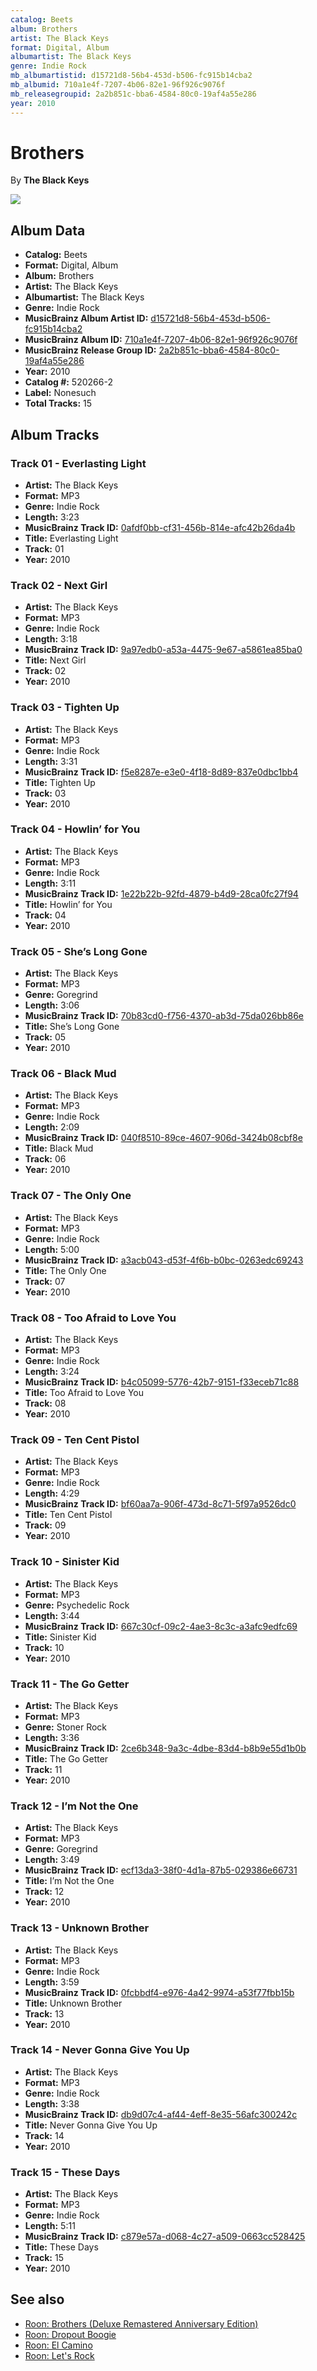 ```yaml
---
catalog: Beets
album: Brothers
artist: The Black Keys
format: Digital, Album
albumartist: The Black Keys
genre: Indie Rock
mb_albumartistid: d15721d8-56b4-453d-b506-fc915b14cba2
mb_albumid: 710a1e4f-7207-4b06-82e1-96f926c9076f
mb_releasegroupid: 2a2b851c-bba6-4584-80c0-19af4a55e286
year: 2010
---
```


# Brothers

By **The Black Keys**

![](../../assets/beetscovers/The_Black_Keys-Brothers.jpg)

## Album Data

- **Catalog:** Beets
- **Format:** Digital, Album
- **Album:** Brothers
- **Artist:** The Black Keys
- **Albumartist:** The Black Keys
- **Genre:** Indie Rock
- **MusicBrainz Album Artist ID:** [d15721d8-56b4-453d-b506-fc915b14cba2](https://musicbrainz.org/artist/d15721d8-56b4-453d-b506-fc915b14cba2)
- **MusicBrainz Album ID:** [710a1e4f-7207-4b06-82e1-96f926c9076f](https://musicbrainz.org/release/710a1e4f-7207-4b06-82e1-96f926c9076f)
- **MusicBrainz Release Group ID:** [2a2b851c-bba6-4584-80c0-19af4a55e286](https://musicbrainz.org/release-group/2a2b851c-bba6-4584-80c0-19af4a55e286)
- **Year:** 2010
- **Catalog #:** 520266-2
- **Label:** Nonesuch
- **Total Tracks:** 15

## Album Tracks

### Track 01 - Everlasting Light

- **Artist:** The Black Keys
- **Format:** MP3
- **Genre:** Indie Rock
- **Length:** 3:23
- **MusicBrainz Track ID:** [0afdf0bb-cf31-456b-814e-afc42b26da4b](https://musicbrainz.org/recording/0afdf0bb-cf31-456b-814e-afc42b26da4b)
- **Title:** Everlasting Light
- **Track:** 01
- **Year:** 2010

### Track 02 - Next Girl

- **Artist:** The Black Keys
- **Format:** MP3
- **Genre:** Indie Rock
- **Length:** 3:18
- **MusicBrainz Track ID:** [9a97edb0-a53a-4475-9e67-a5861ea85ba0](https://musicbrainz.org/recording/9a97edb0-a53a-4475-9e67-a5861ea85ba0)
- **Title:** Next Girl
- **Track:** 02
- **Year:** 2010

### Track 03 - Tighten Up

- **Artist:** The Black Keys
- **Format:** MP3
- **Genre:** Indie Rock
- **Length:** 3:31
- **MusicBrainz Track ID:** [f5e8287e-e3e0-4f18-8d89-837e0dbc1bb4](https://musicbrainz.org/recording/f5e8287e-e3e0-4f18-8d89-837e0dbc1bb4)
- **Title:** Tighten Up
- **Track:** 03
- **Year:** 2010

### Track 04 - Howlin’ for You

- **Artist:** The Black Keys
- **Format:** MP3
- **Genre:** Indie Rock
- **Length:** 3:11
- **MusicBrainz Track ID:** [1e22b22b-92fd-4879-b4d9-28ca0fc27f94](https://musicbrainz.org/recording/1e22b22b-92fd-4879-b4d9-28ca0fc27f94)
- **Title:** Howlin’ for You
- **Track:** 04
- **Year:** 2010

### Track 05 - She’s Long Gone

- **Artist:** The Black Keys
- **Format:** MP3
- **Genre:** Goregrind
- **Length:** 3:06
- **MusicBrainz Track ID:** [70b83cd0-f756-4370-ab3d-75da026bb86e](https://musicbrainz.org/recording/70b83cd0-f756-4370-ab3d-75da026bb86e)
- **Title:** She’s Long Gone
- **Track:** 05
- **Year:** 2010

### Track 06 - Black Mud

- **Artist:** The Black Keys
- **Format:** MP3
- **Genre:** Indie Rock
- **Length:** 2:09
- **MusicBrainz Track ID:** [040f8510-89ce-4607-906d-3424b08cbf8e](https://musicbrainz.org/recording/040f8510-89ce-4607-906d-3424b08cbf8e)
- **Title:** Black Mud
- **Track:** 06
- **Year:** 2010

### Track 07 - The Only One

- **Artist:** The Black Keys
- **Format:** MP3
- **Genre:** Indie Rock
- **Length:** 5:00
- **MusicBrainz Track ID:** [a3acb043-d53f-4f6b-b0bc-0263edc69243](https://musicbrainz.org/recording/a3acb043-d53f-4f6b-b0bc-0263edc69243)
- **Title:** The Only One
- **Track:** 07
- **Year:** 2010

### Track 08 - Too Afraid to Love You

- **Artist:** The Black Keys
- **Format:** MP3
- **Genre:** Indie Rock
- **Length:** 3:24
- **MusicBrainz Track ID:** [b4c05099-5776-42b7-9151-f33eceb71c88](https://musicbrainz.org/recording/b4c05099-5776-42b7-9151-f33eceb71c88)
- **Title:** Too Afraid to Love You
- **Track:** 08
- **Year:** 2010

### Track 09 - Ten Cent Pistol

- **Artist:** The Black Keys
- **Format:** MP3
- **Genre:** Indie Rock
- **Length:** 4:29
- **MusicBrainz Track ID:** [bf60aa7a-906f-473d-8c71-5f97a9526dc0](https://musicbrainz.org/recording/bf60aa7a-906f-473d-8c71-5f97a9526dc0)
- **Title:** Ten Cent Pistol
- **Track:** 09
- **Year:** 2010

### Track 10 - Sinister Kid

- **Artist:** The Black Keys
- **Format:** MP3
- **Genre:** Psychedelic Rock
- **Length:** 3:44
- **MusicBrainz Track ID:** [667c30cf-09c2-4ae3-8c3c-a3afc9edfc69](https://musicbrainz.org/recording/667c30cf-09c2-4ae3-8c3c-a3afc9edfc69)
- **Title:** Sinister Kid
- **Track:** 10
- **Year:** 2010

### Track 11 - The Go Getter

- **Artist:** The Black Keys
- **Format:** MP3
- **Genre:** Stoner Rock
- **Length:** 3:36
- **MusicBrainz Track ID:** [2ce6b348-9a3c-4dbe-83d4-b8b9e55d1b0b](https://musicbrainz.org/recording/2ce6b348-9a3c-4dbe-83d4-b8b9e55d1b0b)
- **Title:** The Go Getter
- **Track:** 11
- **Year:** 2010

### Track 12 - I’m Not the One

- **Artist:** The Black Keys
- **Format:** MP3
- **Genre:** Goregrind
- **Length:** 3:49
- **MusicBrainz Track ID:** [ecf13da3-38f0-4d1a-87b5-029386e66731](https://musicbrainz.org/recording/ecf13da3-38f0-4d1a-87b5-029386e66731)
- **Title:** I’m Not the One
- **Track:** 12
- **Year:** 2010

### Track 13 - Unknown Brother

- **Artist:** The Black Keys
- **Format:** MP3
- **Genre:** Indie Rock
- **Length:** 3:59
- **MusicBrainz Track ID:** [0fcbbdf4-e976-4a42-9974-a53f77fbb15b](https://musicbrainz.org/recording/0fcbbdf4-e976-4a42-9974-a53f77fbb15b)
- **Title:** Unknown Brother
- **Track:** 13
- **Year:** 2010

### Track 14 - Never Gonna Give You Up

- **Artist:** The Black Keys
- **Format:** MP3
- **Genre:** Indie Rock
- **Length:** 3:38
- **MusicBrainz Track ID:** [db9d07c4-af44-4eff-8e35-56afc300242c](https://musicbrainz.org/recording/db9d07c4-af44-4eff-8e35-56afc300242c)
- **Title:** Never Gonna Give You Up
- **Track:** 14
- **Year:** 2010

### Track 15 - These Days

- **Artist:** The Black Keys
- **Format:** MP3
- **Genre:** Indie Rock
- **Length:** 5:11
- **MusicBrainz Track ID:** [c879e57a-d068-4c27-a509-0663cc528425](https://musicbrainz.org/recording/c879e57a-d068-4c27-a509-0663cc528425)
- **Title:** These Days
- **Track:** 15
- **Year:** 2010


## See also

- [Roon: Brothers (Deluxe Remastered Anniversary Edition)](../../Roon/The_Black_Keys/Brothers_Deluxe_Remastered_Anniversary_Edition.md)
- [Roon: Dropout Boogie](../../Roon/The_Black_Keys/Dropout_Boogie.md)
- [Roon: El Camino](../../Roon/The_Black_Keys/El_Camino.md)
- [Roon: Let's Rock](../../Roon/The_Black_Keys/Lets_Rock.md)
